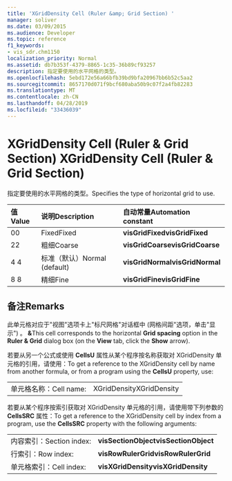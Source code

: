 ```yaml
---
title: 'XGridDensity Cell (Ruler &amp; Grid Section) '
manager: soliver
ms.date: 03/09/2015
ms.audience: Developer
ms.topic: reference
f1_keywords:
- vis_sdr.chm1150
localization_priority: Normal
ms.assetid: db7b353f-4379-8865-1c35-36b89cf93257
description: 指定要使用的水平网格的类型。
ms.openlocfilehash: 5ebd172e56a66bfb39bd9bfa20967bb6b52c5aa2
ms.sourcegitcommit: 8657170d071f9bcf680aba50b9c07f2a4fb82283
ms.translationtype: MT
ms.contentlocale: zh-CN
ms.lasthandoff: 04/28/2019
ms.locfileid: "33436039"
---
```

# <a name="xgriddensity-cell-ruler-amp-grid-section"></a><span data-ttu-id="e1ebb-103">XGridDensity Cell (Ruler &amp; Grid Section) </span><span class="sxs-lookup"><span data-stu-id="e1ebb-103">XGridDensity Cell (Ruler &amp; Grid Section)</span></span>

<span data-ttu-id="e1ebb-104">指定要使用的水平网格的类型。</span><span class="sxs-lookup"><span data-stu-id="e1ebb-104">Specifies the type of horizontal grid to use.</span></span>
  
|<span data-ttu-id="e1ebb-105">**值**</span><span class="sxs-lookup"><span data-stu-id="e1ebb-105">**Value**</span></span>|<span data-ttu-id="e1ebb-106">**说明**</span><span class="sxs-lookup"><span data-stu-id="e1ebb-106">**Description**</span></span>|<span data-ttu-id="e1ebb-107">**自动常量**</span><span class="sxs-lookup"><span data-stu-id="e1ebb-107">**Automation constant**</span></span>|
|:-----|:-----|:-----|
|<span data-ttu-id="e1ebb-108">0</span><span class="sxs-lookup"><span data-stu-id="e1ebb-108">0</span></span>  <br/> |<span data-ttu-id="e1ebb-109">Fixed</span><span class="sxs-lookup"><span data-stu-id="e1ebb-109">Fixed</span></span>  <br/> |<span data-ttu-id="e1ebb-110">**visGridFixed**</span><span class="sxs-lookup"><span data-stu-id="e1ebb-110">**visGridFixed**</span></span> <br/> |
|<span data-ttu-id="e1ebb-111">2</span><span class="sxs-lookup"><span data-stu-id="e1ebb-111">2</span></span>  <br/> |<span data-ttu-id="e1ebb-112">粗细</span><span class="sxs-lookup"><span data-stu-id="e1ebb-112">Coarse</span></span>  <br/> |<span data-ttu-id="e1ebb-113">**visGridCoarse**</span><span class="sxs-lookup"><span data-stu-id="e1ebb-113">**visGridCoarse**</span></span> <br/> |
|<span data-ttu-id="e1ebb-114">4 </span><span class="sxs-lookup"><span data-stu-id="e1ebb-114">4</span></span>  <br/> |<span data-ttu-id="e1ebb-115">标准（默认）</span><span class="sxs-lookup"><span data-stu-id="e1ebb-115">Normal (default)</span></span>  <br/> |<span data-ttu-id="e1ebb-116">**visGridNormal**</span><span class="sxs-lookup"><span data-stu-id="e1ebb-116">**visGridNormal**</span></span> <br/> |
|<span data-ttu-id="e1ebb-117">8 </span><span class="sxs-lookup"><span data-stu-id="e1ebb-117">8</span></span>  <br/> |<span data-ttu-id="e1ebb-118">精细</span><span class="sxs-lookup"><span data-stu-id="e1ebb-118">Fine</span></span>  <br/> |<span data-ttu-id="e1ebb-119">**visGridFine**</span><span class="sxs-lookup"><span data-stu-id="e1ebb-119">**visGridFine**</span></span> <br/> |
   
## <a name="remarks"></a><span data-ttu-id="e1ebb-120">备注</span><span class="sxs-lookup"><span data-stu-id="e1ebb-120">Remarks</span></span>

<span data-ttu-id="e1ebb-121">此单元格对应于"视图"选项卡上"标尺网格"对话框中 (网格间距"选项，单击"显示") 。  **&amp;**</span><span class="sxs-lookup"><span data-stu-id="e1ebb-121">This cell corresponds to the horizontal **Grid spacing** option in the **Ruler &amp; Grid** dialog box (on the **View** tab, click the **Show** arrow).</span></span> 
  
<span data-ttu-id="e1ebb-122">若要从另一个公式或使用 **CellsU** 属性从某个程序按名称获取对 XGridDensity 单元格的引用，请使用：</span><span class="sxs-lookup"><span data-stu-id="e1ebb-122">To get a reference to the XGridDensity cell by name from another formula, or from a program using the **CellsU** property, use:</span></span> 
  
|||
|:-----|:-----|
|<span data-ttu-id="e1ebb-123">单元格名称：</span><span class="sxs-lookup"><span data-stu-id="e1ebb-123">Cell name:</span></span>  <br/> |<span data-ttu-id="e1ebb-124">XGridDensity</span><span class="sxs-lookup"><span data-stu-id="e1ebb-124">XGridDensity</span></span>  <br/> |
   
<span data-ttu-id="e1ebb-125">若要从某个程序按索引获取对 XGridDensity 单元格的引用，请使用带下列参数的 **CellsSRC** 属性：</span><span class="sxs-lookup"><span data-stu-id="e1ebb-125">To get a reference to the XGridDensity cell by index from a program, use the **CellsSRC** property with the following arguments:</span></span> 
  
|||
|:-----|:-----|
|<span data-ttu-id="e1ebb-126">内容索引：</span><span class="sxs-lookup"><span data-stu-id="e1ebb-126">Section index:</span></span>  <br/> |<span data-ttu-id="e1ebb-127">**visSectionObject**</span><span class="sxs-lookup"><span data-stu-id="e1ebb-127">**visSectionObject**</span></span> <br/> |
|<span data-ttu-id="e1ebb-128">行索引：</span><span class="sxs-lookup"><span data-stu-id="e1ebb-128">Row index:</span></span>  <br/> |<span data-ttu-id="e1ebb-129">**visRowRulerGrid**</span><span class="sxs-lookup"><span data-stu-id="e1ebb-129">**visRowRulerGrid**</span></span> <br/> |
|<span data-ttu-id="e1ebb-130">单元格索引：</span><span class="sxs-lookup"><span data-stu-id="e1ebb-130">Cell index:</span></span>  <br/> |<span data-ttu-id="e1ebb-131">**visXGridDensity**</span><span class="sxs-lookup"><span data-stu-id="e1ebb-131">**visXGridDensity**</span></span> <br/> |
   

